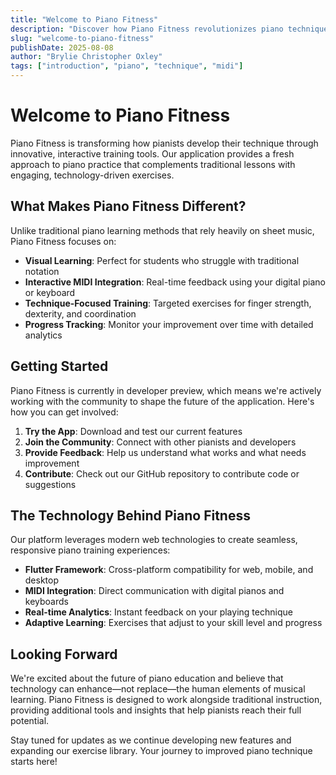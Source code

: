 ```yaml
---
title: "Welcome to Piano Fitness"
description: "Discover how Piano Fitness revolutionizes piano technique training with interactive MIDI-based exercises"
slug: "welcome-to-piano-fitness"
publishDate: 2025-08-08
author: "Brylie Christopher Oxley"
tags: ["introduction", "piano", "technique", "midi"]
---
```


# Welcome to Piano Fitness

Piano Fitness is transforming how pianists develop their technique through innovative, interactive training tools. Our application provides a fresh approach to piano practice that complements traditional lessons with engaging, technology-driven exercises.

## What Makes Piano Fitness Different?

Unlike traditional piano learning methods that rely heavily on sheet music, Piano Fitness focuses on:

- **Visual Learning**: Perfect for students who struggle with traditional notation
- **Interactive MIDI Integration**: Real-time feedback using your digital piano or keyboard
- **Technique-Focused Training**: Targeted exercises for finger strength, dexterity, and coordination
- **Progress Tracking**: Monitor your improvement over time with detailed analytics

## Getting Started

Piano Fitness is currently in developer preview, which means we're actively working with the community to shape the future of the application. Here's how you can get involved:

1. **Try the App**: Download and test our current features
2. **Join the Community**: Connect with other pianists and developers
3. **Provide Feedback**: Help us understand what works and what needs improvement
4. **Contribute**: Check out our GitHub repository to contribute code or suggestions

## The Technology Behind Piano Fitness

Our platform leverages modern web technologies to create seamless, responsive piano training experiences:

- **Flutter Framework**: Cross-platform compatibility for web, mobile, and desktop
- **MIDI Integration**: Direct communication with digital pianos and keyboards
- **Real-time Analytics**: Instant feedback on your playing technique
- **Adaptive Learning**: Exercises that adjust to your skill level and progress

## Looking Forward

We're excited about the future of piano education and believe that technology can enhance—not replace—the human elements of musical learning. Piano Fitness is designed to work alongside traditional instruction, providing additional tools and insights that help pianists reach their full potential.

Stay tuned for updates as we continue developing new features and expanding our exercise library. Your journey to improved piano technique starts here!